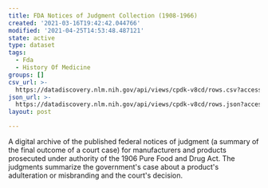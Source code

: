 ```yaml
---
title: FDA Notices of Judgment Collection (1908-1966)
created: '2021-03-16T19:42:42.044766'
modified: '2021-04-25T14:53:48.487121'
state: active
type: dataset
tags:
  - Fda
  - History Of Medicine
groups: []
csv_url: >-
  https://datadiscovery.nlm.nih.gov/api/views/cpdk-v8cd/rows.csv?accessType=DOWNLOAD
json_url: >-
  https://datadiscovery.nlm.nih.gov/api/views/cpdk-v8cd/rows.json?accessType=DOWNLOAD
layout: post

---
```

A digital archive of the published federal notices of judgment (a summary of the final outcome of a court case) for manufacturers and products prosecuted under authority of the 1906 Pure Food and Drug Act. The judgments summarize the government's case about a product's adulteration or misbranding and the court's decision.
